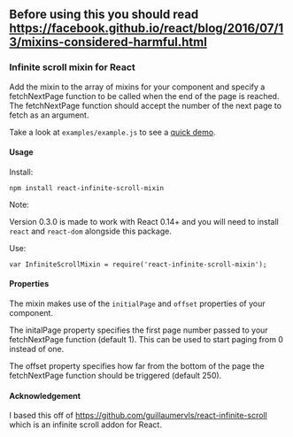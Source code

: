 ## Before using this you should read https://facebook.github.io/react/blog/2016/07/13/mixins-considered-harmful.html

### Infinite scroll mixin for React

Add the mixin to the array of mixins for your component and specify a fetchNextPage function to be called when the end of the page is reached.
The fetchNextPage function should accept the number of the next page to fetch as an argument.

Take a look at `examples/example.js` to see a [quick demo](https://bausmeier.github.io/react-infinite-scroll-mixin).

#### Usage

Install:

`npm install react-infinite-scroll-mixin`

Note:

Version 0.3.0 is made to work with React 0.14+ and you will need to install `react` and `react-dom` alongside this package.

Use:

`var InfiniteScrollMixin = require('react-infinite-scroll-mixin');`

#### Properties

The mixin makes use of the `initialPage` and `offset` properties of your component.

The initalPage property specifies the first page number passed to your fetchNextPage function (default 1). This can be used to start paging from 0 instead of one.

The offset property specifies how far from the bottom of the page the fetchNextPage function should be triggered (default 250).

#### Acknowledgement

I based this off of https://github.com/guillaumervls/react-infinite-scroll which is an infinite scroll addon for React.

